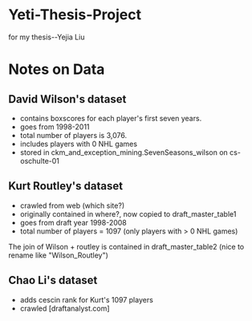 # Yeti-Thesis-Project
 for my thesis--Yejia Liu

# Notes on Data

## David Wilson's dataset 

 + contains boxscores for each player's first seven years.
 + goes from 1998-2011
 + total number of players is 3,076.
 + includes players with 0 NHL games
 + stored in ckm_and_exception_mining.SevenSeasons_wilson on cs-oschulte-01
 
 ## Kurt Routley's dataset
 
 + crawled from web (which site?)
 + originally contained in where?, now copied to draft_master_table1
 + goes from draft year 1998-2008
 + total number of players = 1097 (only players with > 0 NHL games)
 
 The join of Wilson + routley is contained in draft_master_table2 (nice to rename like "Wilson_Routley")
 
## Chao Li's dataset

+ adds cescin rank for Kurt's 1097 players
+ crawled [draftanalyst.com]
